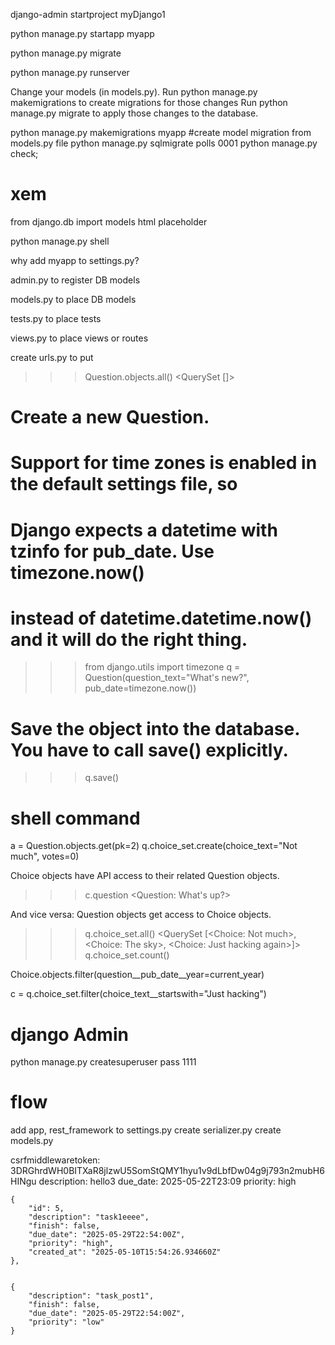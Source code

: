 django-admin startproject myDjango1

python manage.py startapp myapp

python manage.py migrate

python manage.py runserver


Change your models (in models.py).
Run python manage.py makemigrations to create migrations for those changes
Run python manage.py migrate to apply those changes to the database.




python manage.py makemigrations myapp  #create model migration from models.py file
python manage.py sqlmigrate polls 0001 
python manage.py check; 



# xem
from django.db import models
html placeholder



python manage.py shell






why add myapp to settings.py?



admin.py to register DB models

models.py to place DB models

tests.py to place tests

views.py to place views or routes


create urls.py to put





>>> Question.objects.all()
<QuerySet []>

# Create a new Question.
# Support for time zones is enabled in the default settings file, so
# Django expects a datetime with tzinfo for pub_date. Use timezone.now()
# instead of datetime.datetime.now() and it will do the right thing.
>>> from django.utils import timezone
>>> q = Question(question_text="What's new?", pub_date=timezone.now())

# Save the object into the database. You have to call save() explicitly.
>>> q.save()


# shell command 
a = Question.objects.get(pk=2)
q.choice_set.create(choice_text="Not much", votes=0)

Choice objects have API access to their related Question objects.
>>> c.question
<Question: What's up?>

And vice versa: Question objects get access to Choice objects.
>>> q.choice_set.all()
<QuerySet [<Choice: Not much>, <Choice: The sky>, <Choice: Just hacking again>]>
>>> q.choice_set.count()

Choice.objects.filter(question__pub_date__year=current_year)

c = q.choice_set.filter(choice_text__startswith="Just hacking")


# django Admin

python manage.py createsuperuser
pass 1111



# flow
add app, rest_framework to settings.py
create serializer.py 
create models.py  



csrfmiddlewaretoken: 3DRGhrdWH0BITXaR8jlzwU5SomStQMY1hyu1v9dLbfDw04g9j793n2mubH6HINgu
description: hello3
due_date: 2025-05-22T23:09
priority: high


    {
        "id": 5,
        "description": "task1eeee",
        "finish": false,
        "due_date": "2025-05-29T22:54:00Z",
        "priority": "high",
        "created_at": "2025-05-10T15:54:26.934660Z"
    },


    {
        "description": "task_post1",
        "finish": false,
        "due_date": "2025-05-29T22:54:00Z",
        "priority": "low"
    }